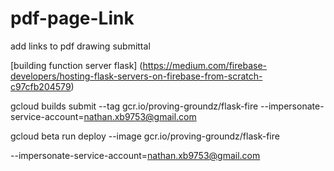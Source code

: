 # pdf-page-Link
 add links to pdf drawing submittal


[building function server flask] (https://medium.com/firebase-developers/hosting-flask-servers-on-firebase-from-scratch-c97cfb204579)

gcloud builds submit --tag gcr.io/proving-groundz/flask-fire --impersonate-service-account=nathan.xb9753@gmail.com

gcloud beta run deploy --image gcr.io/proving-groundz/flask-fire

--impersonate-service-account=nathan.xb9753@gmail.com